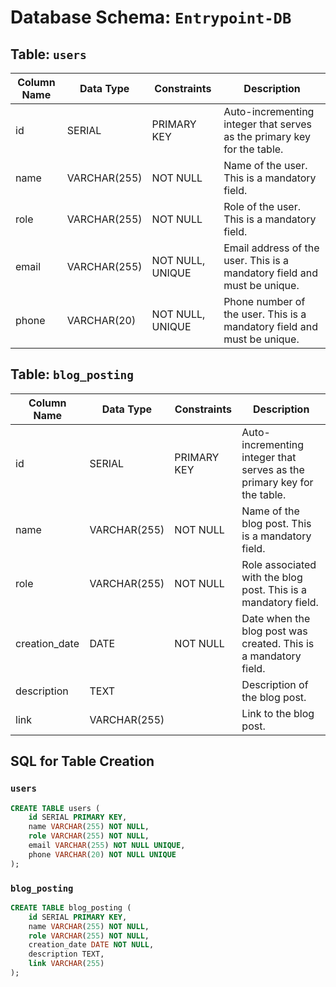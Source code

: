 # Database Schema: `Entrypoint-DB`

## Table: `users`

| Column Name | Data Type    | Constraints            | Description                                       |
|-------------|--------------|------------------------|---------------------------------------------------|
| id          | SERIAL       | PRIMARY KEY            | Auto-incrementing integer that serves as the primary key for the table. |
| name        | VARCHAR(255) | NOT NULL               | Name of the user. This is a mandatory field. |
| role        | VARCHAR(255) | NOT NULL               | Role of the user. This is a mandatory field. |
| email       | VARCHAR(255) | NOT NULL, UNIQUE       | Email address of the user. This is a mandatory field and must be unique. |
| phone       | VARCHAR(20)  | NOT NULL, UNIQUE       | Phone number of the user. This is a mandatory field and must be unique. |

## Table: `blog_posting`

| Column Name     | Data Type  | Constraints            | Description                                       |
|-----------------|------------|------------------------|---------------------------------------------------|
| id              | SERIAL     | PRIMARY KEY            | Auto-incrementing integer that serves as the primary key for the table. |
| name            | VARCHAR(255)| NOT NULL              | Name of the blog post. This is a mandatory field. |
| role            | VARCHAR(255)| NOT NULL              | Role associated with the blog post. This is a mandatory field. |
| creation_date   | DATE       | NOT NULL               | Date when the blog post was created. This is a mandatory field. |
| description     | TEXT       |                        | Description of the blog post.                     |
| link            | VARCHAR(255)|                       | Link to the blog post.                            |

## SQL for Table Creation

### `users`

```sql
CREATE TABLE users (
    id SERIAL PRIMARY KEY,
    name VARCHAR(255) NOT NULL,
    role VARCHAR(255) NOT NULL,
    email VARCHAR(255) NOT NULL UNIQUE,
    phone VARCHAR(20) NOT NULL UNIQUE
);
```

### `blog_posting`
```sql
CREATE TABLE blog_posting (
    id SERIAL PRIMARY KEY,
    name VARCHAR(255) NOT NULL,
    role VARCHAR(255) NOT NULL,
    creation_date DATE NOT NULL,
    description TEXT,
    link VARCHAR(255)
);
